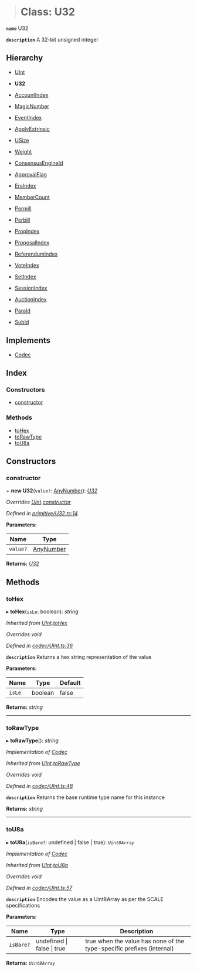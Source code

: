 > # Class: U32

**`name`** U32

**`description`** 
A 32-bit unsigned integer

## Hierarchy

  * [UInt](_codec_uint_.uint.md)

  * **U32**

  * [AccountIndex](_primitive_accountindex_.accountindex.md)

  * [MagicNumber](_metadata_magicnumber_.magicnumber.md)

  * [EventIndex](_primitive_event_.eventindex.md)

  * [ApplyExtrinsic](_primitive_eventrecord_.applyextrinsic.md)

  * [USize](_primitive_usize_.usize.md)

  * [Weight](_primitive_weight_.weight.md)

  * [ConsensusEngineId](_rpc_digest_.consensusengineid.md)

  * [ApprovalFlag](_type_approvalflag_.approvalflag.md)

  * [EraIndex](_type_eraindex_.eraindex.md)

  * [MemberCount](_type_membercount_.membercount.md)

  * [Permill](_type_permill_.permill.md)

  * [Perbill](_type_perbill_.perbill.md)

  * [PropIndex](_type_propindex_.propindex.md)

  * [ProposalIndex](_type_proposalindex_.proposalindex.md)

  * [ReferendumIndex](_type_referendumindex_.referendumindex.md)

  * [VoteIndex](_type_voteindex_.voteindex.md)

  * [SetIndex](../interfaces/_srml_elections_types_.setindex.md)

  * [SessionIndex](../interfaces/_srml_session_types_.sessionindex.md)

  * [AuctionIndex](../interfaces/_srml_parachains_types_.auctionindex.md)

  * [ParaId](../interfaces/_srml_parachains_types_.paraid.md)

  * [SubId](../interfaces/_srml_parachains_types_.subid.md)

## Implements

* [Codec](../interfaces/_types_.codec.md)

## Index

### Constructors

* [constructor](_primitive_u32_.u32.md#constructor)

### Methods

* [toHex](_primitive_u32_.u32.md#tohex)
* [toRawType](_primitive_u32_.u32.md#torawtype)
* [toU8a](_primitive_u32_.u32.md#tou8a)

## Constructors

###  constructor

\+ **new U32**(`value?`: [AnyNumber](../modules/_types_.md#anynumber)): *[U32](_primitive_u32_.u32.md)*

*Overrides [UInt](_codec_uint_.uint.md).[constructor](_codec_uint_.uint.md#constructor)*

*Defined in [primitive/U32.ts:14](https://github.com/polkadot-js/api/blob/72af35d/packages/types/src/primitive/U32.ts#L14)*

**Parameters:**

Name | Type |
------ | ------ |
`value?` | [AnyNumber](../modules/_types_.md#anynumber) |

**Returns:** *[U32](_primitive_u32_.u32.md)*

## Methods

###  toHex

▸ **toHex**(`isLe`: boolean): *string*

*Inherited from [UInt](_codec_uint_.uint.md).[toHex](_codec_uint_.uint.md#tohex)*

*Overrides void*

*Defined in [codec/UInt.ts:36](https://github.com/polkadot-js/api/blob/72af35d/packages/types/src/codec/UInt.ts#L36)*

**`description`** Returns a hex string representation of the value

**Parameters:**

Name | Type | Default |
------ | ------ | ------ |
`isLe` | boolean | false |

**Returns:** *string*

___

###  toRawType

▸ **toRawType**(): *string*

*Implementation of [Codec](../interfaces/_types_.codec.md)*

*Inherited from [UInt](_codec_uint_.uint.md).[toRawType](_codec_uint_.uint.md#torawtype)*

*Overrides void*

*Defined in [codec/UInt.ts:48](https://github.com/polkadot-js/api/blob/72af35d/packages/types/src/codec/UInt.ts#L48)*

**`description`** Returns the base runtime type name for this instance

**Returns:** *string*

___

###  toU8a

▸ **toU8a**(`isBare?`: undefined | false | true): *`Uint8Array`*

*Implementation of [Codec](../interfaces/_types_.codec.md)*

*Inherited from [UInt](_codec_uint_.uint.md).[toU8a](_codec_uint_.uint.md#tou8a)*

*Overrides void*

*Defined in [codec/UInt.ts:57](https://github.com/polkadot-js/api/blob/72af35d/packages/types/src/codec/UInt.ts#L57)*

**`description`** Encodes the value as a Uint8Array as per the SCALE specifications

**Parameters:**

Name | Type | Description |
------ | ------ | ------ |
`isBare?` | undefined \| false \| true | true when the value has none of the type-specific prefixes (internal)  |

**Returns:** *`Uint8Array`*